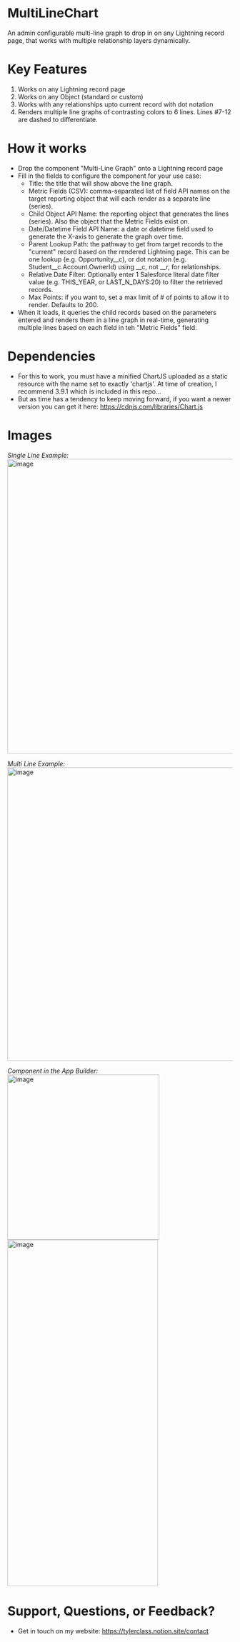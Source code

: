 # MultiLineChart
An admin configurable multi-line graph to drop in on any Lightning record page, that works with multiple relationship layers dynamically.


# Key Features
1. Works on any Lightning record page
2. Works on any Object (standard or custom)
3. Works with any relationships upto current record with dot notation
4. Renders multiple line graphs of contrasting colors to 6 lines. Lines #7-12 are dashed to differentiate.


# How it works 
- Drop the component "Multi-Line Graph" onto a Lightning record page
- Fill in the fields to configure the component for your use case:
    - Title: the title that will show above the line graph.
    - Metric Fields (CSV): comma-separated list of field API names on the target reporting object that will each render as a separate line (series).
    - Child Object API Name: the reporting object that generates the lines (series). Also the object that the Metric Fields exist on.
    - Date/Datetime Field API Name: a date or datetime field used to generate the X-axis to generate the graph over time.
    - Parent Lookup Path: the pathway to get from target records to the "current" record based on the rendered Lightning page. This can be one lookup (e.g. Opportunity__c), or dot notation (e.g. Student__c.Account.OwnerId) using __c, not __r, for relationships.
    - Relative Date Filter: Optionally enter 1 Salesforce literal date filter value (e.g. THIS_YEAR, or LAST_N_DAYS:20) to filter the retrieved records.
    - Max Points: if you want to, set a max limit of # of points to allow it to render. Defaults to 200. 
- When it loads, it queries the child records based on the parameters entered and renders them in a line graph in real-time, generating multiple lines based on each field in teh "Metric Fields" field.


# Dependencies 
- For this to work, you must have a minified ChartJS uploaded as a static resource with the name set to exactly 'chartjs'. At time of creation, I recommend 3.9.1 which is included in this repo...
- But as time has a tendency to keep moving forward, if you want a newer version you can get it here: https://cdnjs.com/libraries/Chart.js


# Images 
*Single Line Example:*
<img width="1698" height="660" alt="image" src="https://github.com/user-attachments/assets/31204f40-fd7a-4bc9-ac76-9a79f04d418d" />


*Multi Line Example:*
<img width="1706" height="657" alt="image" src="https://github.com/user-attachments/assets/5e60d22b-70c3-46ae-b0ba-0c5ce10c83da" />


*Component in the App Builder:*<br/>
<img width="340" height="370" alt="image" src="https://github.com/user-attachments/assets/3cbd94d3-1f0e-4d1c-b61b-40adaea0e21a" /><br/>
<img width="337" height="776" alt="image" src="https://github.com/user-attachments/assets/f823920f-7883-4f80-8cc0-51fc0150b190" />


# Support, Questions, or Feedback?
- Get in touch on my website: https://tylerclass.notion.site/contact